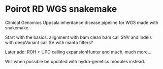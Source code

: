 # Poirot RD WGS snakemake
 Clinical Genomics Uppsala inheritance disease pipeline for WGS made with snakemake.

Start with the basics:
alignment with bam
clean bam
call SNV and indels with deepVariant
call SV with manta
filters?

Later add:
ROH + UPD calling
expansionHunter
and much, much more...

Will when possible be updated with hydra-genetics modules instead.

